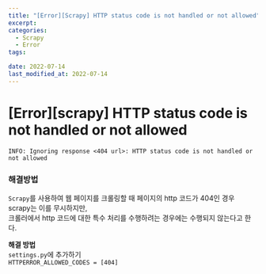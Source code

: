 ```yaml
---
title: "[Error][Scrapy] HTTP status code is not handled or not allowed"
excerpt:
categories:
  - Scrapy
  - Error
tags:

date: 2022-07-14
last_modified_at: 2022-07-14
---
```


# [Error][scrapy] HTTP status code is not handled or not allowed

```
INFO: Ignoring response <404 url>: HTTP status code is not handled or not allowed
```

### 해결방법

`Scrapy`를 사용하여 웹 페이지를 크롤링할 때 페이지의 http 코드가 404인 경우 scrapy는 이를 무시하지만, <br/>
크롤러에서 http 코드에 대한 특수 처리를 수행하려는 경우에는 수행되지 않는다고 한다.

**해결 방법** </br>
`settings.py`에 추가하기 <br/>
`HTTPERROR_ALLOWED_CODES = [404]`
